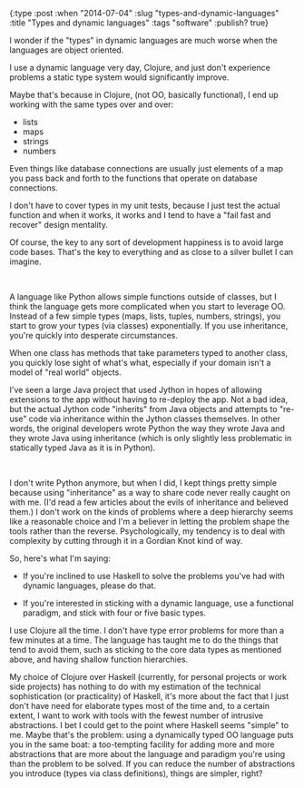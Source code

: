 {:type :post
 :when "2014-07-04"
 :slug "types-and-dynamic-languages"
 :title "Types and dynamic languages"
 :tags "software"
 :publish? true}

I wonder if the "types" in dynamic languages are much worse when the
languages are object oriented.

I use a dynamic language very day, Clojure, and just don't experience
problems a static type system would significantly improve.

Maybe that's because in Clojure, (not OO, basically functional), I
end up working with the same types over and over:

 - lists
 - maps
 - strings
 - numbers

Even things like database connections are usually just elements of a
map you pass back and forth to the functions that operate on database
connections.

I don't have to cover types in my unit tests, because I just test the
actual function and when it works, it works and I tend to have a "fail
fast and recover" design mentality.

Of course, the key to any sort of development happiness is to avoid
large code bases. That's the key to everything and as close to a
silver bullet I can imagine.

<div>&nbsp;</div>

A language like Python allows simple functions outside of classes, but
I think the language gets more complicated when you start to leverage
OO. Instead of a few simple types (maps, lists, tuples, numbers,
strings), you start to grow your types (via classes) exponentially. If
you use inheritance, you're quickly into desperate circumstances.

When one class has methods that take parameters typed to another
class, you quickly lose sight of what's what, especially if your
domain isn't a model of "real world" objects.

I've seen a large Java project that used Jython in hopes of allowing
extensions to the app without having to re-deploy the app. Not a bad
idea, but the actual Jython code "inherits" from Java objects and
attempts to "re-use" code via inheritance within the Jython classes
themselves. In other words, the original developers wrote Python the
way they wrote Java and they wrote Java using inheritance (which is
only slightly less problematic in statically typed Java as it is in
Python).

<div>&nbsp;</div>

I don't write Python anymore, but when I did, I kept things pretty
simple because using "inheritance" as a way to share code never really
caught on with me. (I'd read a few articles about the evils of
inheritance and believed them.) I don't work on the kinds of problems
where a deep hierarchy seems like a reasonable choice and I'm a
believer in letting the problem shape the tools rather than the
reverse. Psychologically, my tendency is to deal with complexity by
cutting through it in a Gordian Knot kind of way.

So, here's what I'm saying:

 - If you're inclined to use Haskell to solve the problems you've had
   with dynamic languages, please do that.

 - If you're interested in sticking with a dynamic language, use a
   functional paradigm, and stick with four or five basic types.

I use Clojure all the time. I don't have type error problems for more
than a few minutes at a time. The language has taught me to do the
things that tend to avoid them, such as sticking to the core data
types as mentioned above, and having shallow function hierarchies.

My choice of Clojure over Haskell (currently, for personal projects or
work side projects) has nothing to do with my estimation of the
technical sophistication (or practicality) of Haskell, it's more about
the fact that I just don't have need for elaborate types most of the
time and, to a certain extent, I want to work with tools with the
fewest number of intrusive abstractions. I bet I could get to the
point where Haskell seems "simple" to me. Maybe that's the problem:
using a dynamically typed OO language puts you in the same boat: a
too-tempting facility for adding more and more abstractions that are
more about the language and paradigm you're using than the problem to
be solved. If you can reduce the number of abstractions you introduce
(types via class definitions), things are simpler, right?
